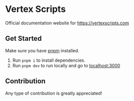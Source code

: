 # Vertex Scripts

Official documentation website for https://vertexscripts.com

## Get Started

Make sure you have [pnpm](https://pnpm.io/) installed.

1. Run `pnpm i` to install dependencies.
2. Run `pnpm dev` to run locally and go to [localhost:3000](http://localhost:3000)

## Contribution

Any type of contribution is greatly appreciated!
